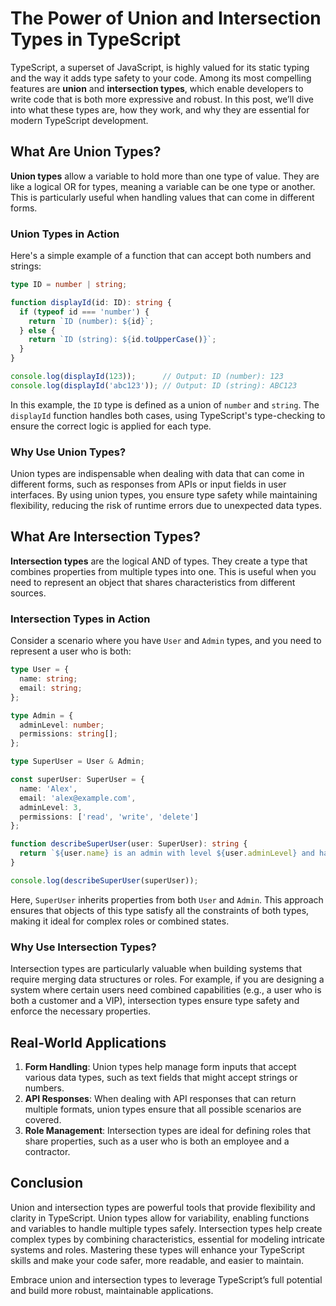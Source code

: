<!-- Blog_1 : The significance of union and intersection types in Typescript.-->

# The Power of Union and Intersection Types in TypeScript

TypeScript, a superset of JavaScript, is highly valued for its static typing and the way it adds type safety to your code. Among its most compelling features are **union** and **intersection types**, which enable developers to write code that is both more expressive and robust. In this post, we’ll dive into what these types are, how they work, and why they are essential for modern TypeScript development.

## What Are Union Types?

**Union types** allow a variable to hold more than one type of value. They are like a logical OR for types, meaning a variable can be one type or another. This is particularly useful when handling values that can come in different forms.

### Union Types in Action

Here's a simple example of a function that can accept both numbers and strings:

```typescript
type ID = number | string;

function displayId(id: ID): string {
  if (typeof id === 'number') {
    return `ID (number): ${id}`;
  } else {
    return `ID (string): ${id.toUpperCase()}`;
  }
}

console.log(displayId(123));      // Output: ID (number): 123
console.log(displayId('abc123')); // Output: ID (string): ABC123
```

In this example, the `ID` type is defined as a union of `number` and `string`. The `displayId` function handles both cases, using TypeScript's type-checking to ensure the correct logic is applied for each type.

### Why Use Union Types?

Union types are indispensable when dealing with data that can come in different forms, such as responses from APIs or input fields in user interfaces. By using union types, you ensure type safety while maintaining flexibility, reducing the risk of runtime errors due to unexpected data types.

## What Are Intersection Types?

**Intersection types** are the logical AND of types. They create a type that combines properties from multiple types into one. This is useful when you need to represent an object that shares characteristics from different sources.

### Intersection Types in Action

Consider a scenario where you have `User` and `Admin` types, and you need to represent a user who is both:

```typescript
type User = {
  name: string;
  email: string;
};

type Admin = {
  adminLevel: number;
  permissions: string[];
};

type SuperUser = User & Admin;

const superUser: SuperUser = {
  name: 'Alex',
  email: 'alex@example.com',
  adminLevel: 3,
  permissions: ['read', 'write', 'delete']
};

function describeSuperUser(user: SuperUser): string {
  return `${user.name} is an admin with level ${user.adminLevel} and has permissions: ${user.permissions.join(', ')}`;
}

console.log(describeSuperUser(superUser));
```

Here, `SuperUser` inherits properties from both `User` and `Admin`. This approach ensures that objects of this type satisfy all the constraints of both types, making it ideal for complex roles or combined states.

### Why Use Intersection Types?

Intersection types are particularly valuable when building systems that require merging data structures or roles. For example, if you are designing a system where certain users need combined capabilities (e.g., a user who is both a customer and a VIP), intersection types ensure type safety and enforce the necessary properties.

## Real-World Applications

1. **Form Handling**: Union types help manage form inputs that accept various data types, such as text fields that might accept strings or numbers.
2. **API Responses**: When dealing with API responses that can return multiple formats, union types ensure that all possible scenarios are covered.
3. **Role Management**: Intersection types are ideal for defining roles that share properties, such as a user who is both an employee and a contractor.

## Conclusion

Union and intersection types are powerful tools that provide flexibility and clarity in TypeScript. Union types allow for variability, enabling functions and variables to handle multiple types safely. Intersection types help create complex types by combining characteristics, essential for modeling intricate systems and roles. Mastering these types will enhance your TypeScript skills and make your code safer, more readable, and easier to maintain.

Embrace union and intersection types to leverage TypeScript’s full potential and build more robust, maintainable applications.